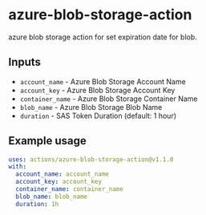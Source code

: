 # azure-blob-storage-action

azure blob storage action for set expiration date for blob.

## Inputs

* `account_name` - Azure Blob Storage Account Name
* `account_key` - Azure Blob Storage Account Key
* `container_name` - Azure Blob Storage Container Name
* `blob_name` - Azure Blob Storage Blob Name
* `duration` - SAS Token Duration (default: 1 hour)

## Example usage

```yaml
uses: actions/azure-blob-storage-action@v1.1.0
with:
  account_name: account_name
  account_key: account_key
  container_name: container_name
  blob_name: blob_name
  duration: 1h
```
